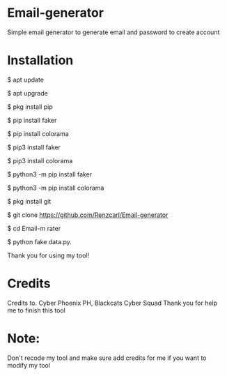 # Email-generator
Simple email generator to generate email and password to create account

# Installation

$ apt update

$ apt upgrade

$ pkg install pip

$ pip install faker

$ pip install colorama

$ pip3 install faker

$ pip3 install colorama

$ python3 -m pip install faker

$ python3 -m pip install colorama

$ pkg install git

$ git clone https://github.com/Renzcarl/Email-generator

$ cd Email-m rater

$ python fake data.py.

Thank you for using my tool!

# Credits 

Credits to.
Cyber Phoenix PH, Blackcats Cyber Squad
Thank you for help me to finish this tool

# Note:
Don't recode my tool and make sure add credits for me if you want to modify my tool

